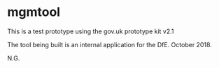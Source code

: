 # mgmtool

This is a test prototype using the gov.uk prototype kit v2.1

The tool being built is an internal application for the DfE. October 2018.

N.G.
